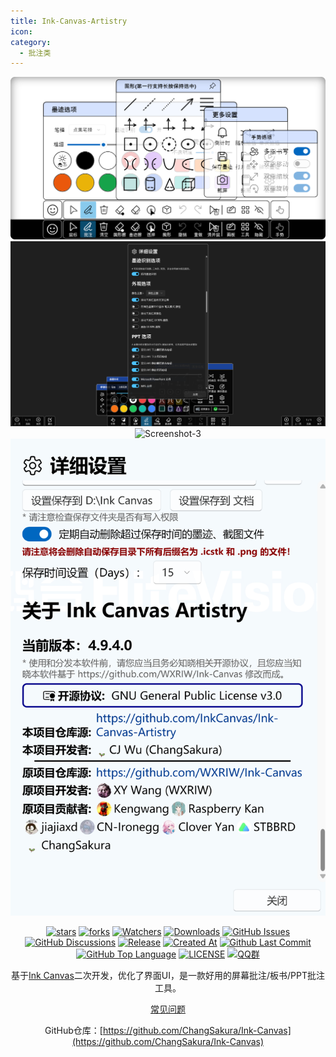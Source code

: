 ```yaml
---
title: Ink-Canvas-Artistry
icon: 
category:
  - 批注类
---
```


<div align="center">

![Screenshot-1](https://github.com/ChangSakura/Ink-Canvas/blob/master/Images/Screenshot1.png)
![Screenshot-2](https://github.com/ChangSakura/Ink-Canvas/blob/master/Images/Screenshot2.png)
![Screenshot-3](https://github.com/ChangSakura/Ink-Canvas/blob/master/Images/Screenshot3.png)
![about](images/about.png)

[![stars](https://img.shields.io/github/stars/ChangSakura/Ink-Canvas?label=Stars)](https://github.com/ChangSakura/Ink-Canvas) [![forks](https://img.shields.io/github/forks/ChangSakura/Ink-Canvas?label=Forks)](https://github.com/ChangSakura/Ink-Canvas) [![Watchers](https://img.shields.io/github/watchers/ChangSakura/Ink-Canvas?style=social)](https://github.com/ChangSakura/Ink-Canvas/watchers) [![Downloads](https://img.shields.io/github/downloads/ChangSakura/Ink-Canvas/total?style=social&label=Downloads&logo=github)](https://github.com/ChangSakura/Ink-Canvas/releases/latest) [![GitHub Issues](https://img.shields.io/github/issues-search/ChangSakura/Ink-Canvas?query=is%3Aopen&style=flat&logo=github&label=Issues&color=%233fb950)](https://github.com/ChangSakura/Ink-Canvas/issues) [![GitHub Discussions](https://img.shields.io/github/discussions/ChangSakura/Ink-Canvas?style=flat&logo=Github&label=Discussions)](https://github.com/ChangSakura/Ink-Canvas/discussions) [![Release](https://img.shields.io/github/v/release/ChangSakura/Ink-Canvas?style=flat&color=%233fb950&label=正式版)](https://github.com/ChangSakura/Ink-Canvas/releases/latest) [![Created At](https://img.shields.io/github/created-at/ChangSakura/Ink-Canvas)](https://github.com/ChangSakura/Ink-Canvas) [![Github Last Commit](https://img.shields.io/github/last-commit/ChangSakura/Ink-Canvas)](https://github.com/ChangSakura/Ink-Canvas/commits/master) [![GitHub Top Language](https://img.shields.io/github/languages/top/ChangSakura/Ink-Canvas)](https://github.com/ChangSakura/Ink-Canvas) [![LICENSE](https://img.shields.io/badge/License-GPL--3.0-red.svg "LICENSE")](https://github.com/InkCanvas/Ink-Canvas-Artistry/blob/master/LICENSE) [![QQ群](https://img.shields.io/badge/-QQ%E7%BE%A4%EF%BD%9C617707731-blue?style=flat&logo=QQ)](https://qm.qq.com/q/AC777tzmEw)

基于[Ink Canvas](https://github.com/WXRIW/Ink-Canvas)二次开发，优化了界面UI，是一款好用的屏幕批注/板书/PPT批注工具。

[常见问题](https://github.com/InkCanvas/Ink-Canvas-Artistry?tab=readme-ov-file#-faq)

GitHub仓库：[https://github.com/ChangSakura/Ink-Canvas](https://github.com/ChangSakura/Ink-Canvas)

</div>